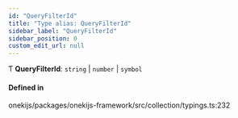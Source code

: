```yaml
---
id: "QueryFilterId"
title: "Type alias: QueryFilterId"
sidebar_label: "QueryFilterId"
sidebar_position: 0
custom_edit_url: null
---
```


Ƭ **QueryFilterId**: `string` \| `number` \| `symbol`

#### Defined in

onekijs/packages/onekijs-framework/src/collection/typings.ts:232
